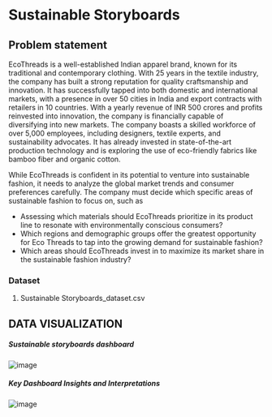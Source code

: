 # Sustainable Storyboards
## Problem statement
EcoThreads is a well-established Indian apparel brand, known for its traditional and contemporary clothing. With 25 years in the textile industry, the company has built a strong reputation for quality craftsmanship and innovation. It has successfully tapped into both domestic and international markets, with a presence in over 50 cities in India and export contracts with retailers in 10 countries. With a yearly revenue of INR 500 crores and profits reinvested into innovation, the company is financially capable of diversifying into new markets. The company boasts a skilled workforce of over 5,000 employees, including designers, textile experts, and sustainability advocates. It has already invested in state-of-the-art production technology and is exploring the use of eco-friendly fabrics like bamboo fiber and organic cotton. 
 
While EcoThreads is confident in its potential to venture into sustainable fashion, it needs to analyze the global market trends and consumer preferences carefully. The company must decide which specific areas of sustainable fashion to focus on, such as 
- Assessing which materials should EcoThreads prioritize in its product line to resonate with environmentally conscious consumers? 
- Which regions and demographic groups offer the greatest opportunity for Eco Threads to tap into the growing demand for sustainable fashion? 
- Which areas should EcoThreads invest in to maximize its market share in the sustainable fashion industry? 

### Dataset 
1. Sustainable Storyboards_dataset.csv

## DATA VISUALIZATION

##### Sustainable storyboards dashboard
![image](https://github.com/user-attachments/assets/296820db-bfb3-4972-8e5c-52ef8e420c91)

##### Key Dashboard Insights and Interpretations
![image](https://github.com/user-attachments/assets/0b8a6c02-6306-4e9a-a3ba-ef6a87a7ebc4)

